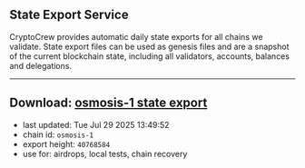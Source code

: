 ## State Export Service
CryptoCrew provides automatic daily state exports for all chains we validate. State export files can be used as genesis files and are a snapshot of the current blockchain state, including all validators, accounts, balances and delegations.

---
**Download: [osmosis-1 state export](https://dl-eu2.ccvalidators.com/SERVICE/osmosis/osmosis-1_export_40768584.json)**
---

- last updated: Tue Jul 29 2025 13:49:52
- chain id: `osmosis-1`
- export height: `40768584`
- use for: airdrops, local tests, chain recovery
